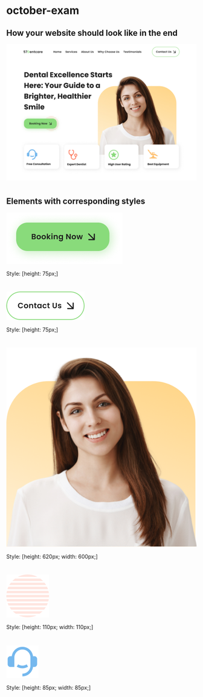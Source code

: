 # october-exam

## How your website should look like in the end
![Alt text](<html-css/images/design.jpg>)

#
#

## Elements with corresponding styles

![Alt text](<html-css/images/Frame 772.png>)

Style: [height: 75px;]

#
#

![Alt text](<html-css/images/Frame 771.png>)

Style: [height: 75px;]

#
#

![Alt text](<html-css/images/Group 76.png>)

Style: [height: 620px; width: 600px;]

#
#

![Alt text](<html-css/images/Subtract.png>)

Style: [height: 110px; width: 110px;]

#
#

![Alt text](<html-css/images/ri_customer-service-2-fill.png>)

Style: [height: 85px; width: 85px;]
